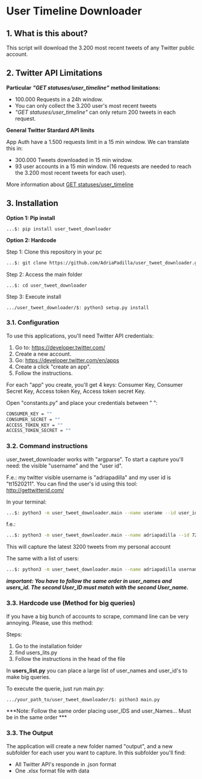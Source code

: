 # User Timeline Downloader

## 1. What is this about?

This script will download the 3.200 most recent tweets of any Twitter public account.

## 2. Twitter API Limitations 

**Particular** ***"GET statuses/user_timeline"*** **method limitations:**

+ 100.000 Requests in a 24h window.
+ You can only collect the 3.200 user's most recent tweets
+ *"GET statuses/user_timeline"* can only return 200 tweets in each request.

**General Twitter Stardard API limits**

App Auth have a 1.500 requests limit in a 15 min window.
We can translate this in:
* 300.000 Tweets downloaded in 15 min window.
* 93 user accounts in a 15 min window. (16 requests are needed to reach the 3.200 most recent tweets for each user).

More information about [GET statuses/user_timeline](https://developer.twitter.com/en/docs/tweets/timelines/api-reference/get-statuses-user_timeline "Twitter Developer Documentation")

## 3. Installation

**Option 1: Pip install**

```Terminal
...$: pip install user_tweet_downloader
````

**Option 2: Hardcode**

Step 1: Clone this repository in your pc

```bash
...$: git clone https://github.com/AdriaPadilla/user_tweet_downloader.git 
```

Step 2: Access the main folder
```
...$: cd user_tweet_downloader
```

Step 3: Execute install

```
.../user_tweet_downloader/$: python3 setup.py install

```

### 3.1. Configuration ###

To use this applications, you'll need Twitter API credentials: 


1. Go to: https://developer.twitter.com/ 
2. Create a new account.
3. Go: https://developer.twitter.com/en/apps
4. Create a click "create an app".
5. Follow the instructions.

For each "app" you create, you'll get 4 keys: Consumer Key, Consumer Secret Key, Access token Key, Access token secret Key. 

Open "constants.py" and place your credentials between " ":

```bash
CONSUMER_KEY = ""
CONSUMER_SECRET = ""
ACCESS_TOKEN_KEY = ""
ACCESS_TOKEN_SECRET = ""
```

### 3.2. Command instructions ###

user_tweet_downloader works with "argparse". To start a capture you'll need: the visible "username" and the "user id". 

F.e.: my twitter visible username is "adriapadilla" and my user id is "tt1520211". You can find the user's id using this tool: http://gettwitterid.com/


In your terminal:
```bash
...$: python3 -m user_tweet_downloader.main --name userame --id user_id

```
f.e.:
```bash
...$: python3 -m user_tweet_downloader.main --name adriapadilla --id 72066060
```

This will capture the latest 3200 tweets from my personal account

The same with a list of users:
```bash
...$: python3 -m user_tweet_downloader.main --name adriapadilla username_2  etc --id 72066060 user_id_2 etc
```

***important: You have to follow the same order in user_names and users_id. The second User_ID must match with the second User_name.***



### 3.3. Hardcode use (Method for big queries) ###



If you have a big bunch of accounts to scrape, command line can be very annoying. Please, use this method:

Steps:
1. Go to the installation folder
2. find users_lits.py
3. Follow the instructions in the head of the file

In **users_list.py** you can place a large list of user_names and user_id's to make big queries. 

To execute the querie, just run main.py:

```bash
.../your_path_to/user_tweet_downloader/$: pithon3 main.py
```

***Note: Follow the same order placing user_IDS and user_Names... Must be in the same order ***


### 3.3. The Output ###

The application will create a new folder named "output", and a new subfolder for each user you want to capture. In this subfolder you'll find:

+ All Twitter API's responde in .json format
+ One .xlsx format file with data
